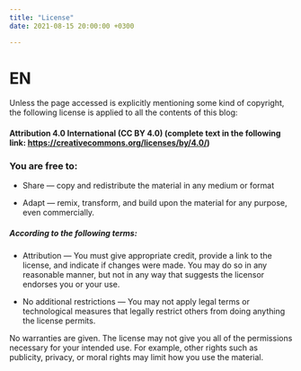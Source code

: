 ```yaml
---
title: "License"
date: 2021-08-15 20:00:00 +0300

---
```


# EN

Unless the page accessed is explicitly mentioning some kind of copyright, the following license is applied to all the contents of this blog:

#### Attribution 4.0 International (CC BY 4.0) (complete text in the following link: https://creativecommons.org/licenses/by/4.0/)

### You are free to:

* Share — copy and redistribute the material in any medium or format 

*  Adapt — remix, transform, and build upon the material for any purpose, even commercially. 

##### According to the following terms:

* Attribution — You must give appropriate credit, provide a link to the license, and indicate if changes were made. You may do so in any reasonable manner, but not in any way that suggests the licensor endorses you or your use. 

* No additional restrictions — You may not apply legal terms or technological measures that legally restrict others from doing anything the license permits. 

No warranties are given. The license may not give you all of the permissions necessary for your intended use. For example, other rights such as publicity, privacy, or moral rights may limit how you use the material. 